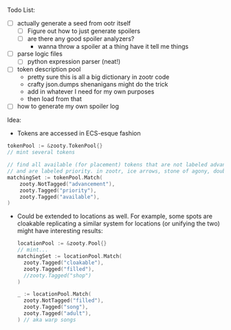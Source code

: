 Todo List:

- [ ] actually generate a seed from ootr itself
    - [ ] Figure out how to just generate spoilers
    - [ ] are there any good spoiler analyzers?
        - wanna throw a spoiler at a thing have it tell me things
- [ ] parse logic files
    - [ ] python expression parser (neat!)
- [ ] token description pool
    - pretty sure this is all a big dictionary in zootr code
    - crafty json.dumps shenanigans might do the trick
    - add in whatever I need for my own purposes
    - then load from that
- [ ] how to generate my own spoiler log

Idea:

- Tokens are accessed in ECS-esque fashion
```go
tokenPool := &zooty.TokenPool{}
// mint several tokens

// find all available (for placement) tokens that are not labeled advancement
// and are labeled priority. in zootr, ice arrows, stone of agony, double def
matchingSet := tokenPool.Match(
    zooty.NotTagged("advancement"),
    zooty.Tagged("priority"),
    zooty.Tagged("available"),
)
```

- Could be extended to locations as well. For example, some spots are cloakable
  replicating a similar system for locations (or unifying the two) might have
  interesting results:

  ```go
  locationPool := &zooty.Pool{}
  // mint...
  matchingSet := locationPool.Match(
    zooty.Tagged("cloakable"),
    zooty.Tagged("filled"),
    //zooty.Tagged("shop")
  )

  _ := locationPool.Match(
    zooty.NotTagged("filled"),
    zooty.Tagged("song"),
    zooty.Tagged("adult"),
  ) // aka warp songs
  ```
